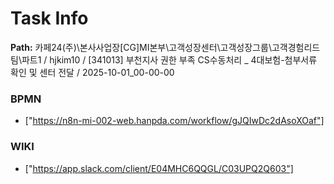 # Task Info

**Path:** 카페24(주)\본사사업장\[CG]MI본부\고객성장센터\고객성장그룹\고객경험리드팀\파트1 / hjkim10 / [341013] 부천지사 권한 부족 CS수동처리 _ 4대보험-첨부서류 확인 및 센터 전달 / 2025-10-01_00-00-00

### BPMN
- ["https://n8n-mi-002-web.hanpda.com/workflow/gJQIwDc2dAsoXOaf"]

### WIKI
- ["https://app.slack.com/client/E04MHC6QQGL/C03UPQ2Q603"]

